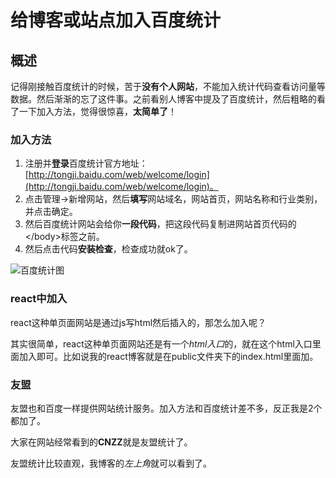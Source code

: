 # 给博客或站点加入百度统计

## 概述

记得刚接触百度统计的时候，苦于**没有个人网站**，不能加入统计代码查看访问量等数据。然后渐渐的忘了这件事。之前看别人博客中提及了百度统计，然后粗略的看了一下加入方法，觉得很惊喜，**太简单了**！

### 加入方法

1. 注册并**登录**百度统计官方地址：[http://tongji.baidu.com/web/welcome/login](http://tongji.baidu.com/web/welcome/login)。
2. 点击管理->新增网站，然后**填写**网站域名，网站首页，网站名称和行业类别，并点击确定。
3. 然后百度统计网站会给你**一段代码**，把这段代码复制进网站首页代码的&lt;/body>标签之前。
4. 然后点击代码**安装检查**，检查成功就ok了。

![百度统计图](http://images.cnblogs.com/cnblogs_com/yangzhou33/1158868/o_%e7%99%be%e5%ba%a6%e7%bb%9f%e8%ae%a1.jpg)

### react中加入

react这种单页面网站是通过js写html然后插入的，那怎么加入呢？

其实很简单，react这种单页面网站还是有一个*html入口*的，就在这个html入口里面加入即可。比如说我的react博客就是在public文件夹下的index.html里面加。

### 友盟

友盟也和百度一样提供网站统计服务。加入方法和百度统计差不多，反正我是2个都加了。

大家在网站经常看到的**CNZZ**就是友盟统计了。

友盟统计比较直观，我博客的*左上角*就可以看到了。


